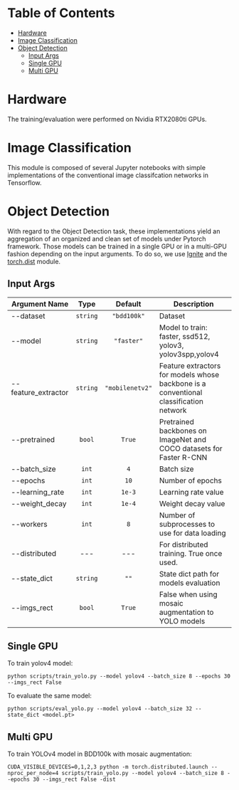 # Table of Contents
- [Hardware](#hardware)
- [Image Classification](#image-classification)
- [Object Detection](#object-detection)
    * [Input Args](#input-args)
    * [Single GPU](#single-gpu)
    * [Multi GPU](#multi-gpu)



# Hardware

The training/evaluation were performed on Nvidia RTX2080ti GPUs.

# Image Classification

This module is composed of several Jupyter notebooks with simple implementations of the  conventional image classifcation networks in Tensorflow.


# Object Detection

With regard to the Object Detection task, these implementations yield an aggregation of an organized and clean set of models under Pytorch framework. 
Those models can be trained in a single GPU or in a multi-GPU fashion depending on the input arguments. To do so, we use [Ignite](https://pytorch.org/ignite/)
and the [torch.dist](https://pytorch.org/tutorials/beginner/dist_overview.html) module.


## Input Args

| Argument Name       |       Type       |                Default               |                      Description                          |
|---------------------|:----------------:|:------------------------------------:|-----------------------------------------------------------|
| --dataset           |     `string`     | `"bdd100k"`                          |         Dataset                                           |
| --model             |     `string`     | `"faster"`                           | Model to train: faster, ssd512, yolov3, yolov3spp,yolov4  |
| --feature_extractor |     `string`     | `"mobilenetv2"`                      | Feature extractors for models whose backbone is a conventional classification network        |
| --pretrained        |     `bool`       | `True`                               | Pretrained backbones on ImageNet and COCO datasets for Faster R-CNN |
| --batch_size        |     `int`       | `4`                                   | Batch size |
| --epochs            |     `int`       | `10`                                  | Number of epochs |
| --learning_rate     |     `int`       | `1e-3`                                | Learning rate value |
| --weight_decay      |     `int`       | `1e-4`                                | Weight decay value |
| --workers           |     `int`       | `8`                                   | Number of subprocesses to use for data loading |
| --distributed       |      ---        |  ---                                  | For distributed training. True once used. |
| --state_dict        |     `string`    | `""`                               | State dict path for models evaluation |
| --imgs_rect         |     `bool`      | `True`                                   | False when using mosaic augmentation to YOLO models |




## Single GPU  

To train  yolov4 model:

````
python scripts/train_yolo.py --model yolov4 --batch_size 8 --epochs 30 --imgs_rect False
````

To evaluate the same model:

````
python scripts/eval_yolo.py --model yolov4 --batch_size 32 --state_dict <model.pt>
````

## Multi GPU

To train YOLOv4 model in BDD100k with mosaic augmentation:

````
CUDA_VISIBLE_DEVICES=0,1,2,3 python -m torch.distributed.launch --nproc_per_node=4 scripts/train_yolo.py --model yolov4 --batch_size 8 --epochs 30 --imgs_rect False -dist

````


